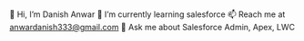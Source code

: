 
👋 Hi, I’m Danish Anwar
🌱 I’m currently learning salesforce
📫 Reach me at anwardanish333@gmail.com
💬 Ask me about Salesforce Admin, Apex, LWC


<!--
**Iamdanishanwar/IamDanishAnwar** is a ✨ _special_ ✨ repository because its `README.md` (this file) appears on your GitHub profile.
-->

